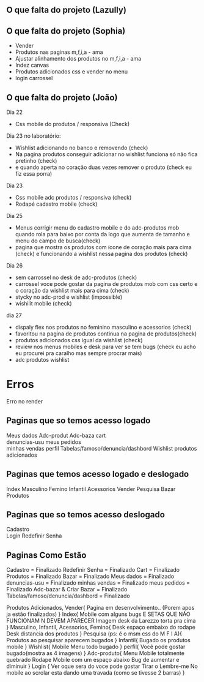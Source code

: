## O que falta do projeto (Lazully)
## O que falta do projeto (Sophia)

- Vender
- Produtos nas paginas m,f,i,a - ama
- Ajustar alinhamento dos produtos no m,f,i,a - ama
- Indez canvas
- Produtos adicionados css e vender no menu
- login carrossel

## O que falta do projeto (João)

Dia 22 
- Css mobile do produtos / responsiva (Check)

Dia 23 no laboratório:
- Wishlist adicionando no banco e removendo  (check)
- Na pagina produtos conseguir adicionar no wishlist funciona só não fica pretinho (check)
- e quando aperta no coração duas vezes remover o produto (check eu fiz essa porra)

Dia 23 
- Css mobile adc produtos / responsiva (check)
- Rodapé cadastro mobile (check)

Dia 25

- Menus corrigir menu do cadastro mobile e do adc-produtos mob quando rola para baixo por conta da logo que aumenta de tamanho e menu do campo de busca(check)
- pagina que mostra os produtos com ícone de coração mais para cima (check)
e funcionando a wishlist nessa pagina dos produtos (check)


Dia 26


- sem carrossel no desk de adc-produtos (check)
- carrossel voce pode gostar da pagina de produtos mob com css certo e o coração da wishlist mais para cima (check)
- stycky no adc-prod e wishlist (impossible)
- wishilit mobile (check)


dia 27
- dispaly flex nos produtos no feminino masculino e acessorios (check)
- favoritou na pagina de produtos continua na pagina de produtos(check)
- produtos adicionados css igual da wishlist (check)
- review nos menus mobiles e desk para ver se tem bugs (check eu acho eu procurei pra caralho mas sempre procrar mais)
- adc produtos wishlist 




# Erros

Erro no render



## Paginas que so temos acesso logado
Meus dados
Adc-produt
Adc-baza
cart  
denuncias-usu 
meus pedidos  
minhas vendas 
perfil
Tabelas/famoso/denuncia/dashbord
Wishlist
produtos adicionados

## Paginas que temos acesso logado e deslogado 
Index
Masculino
Femino
Infantil
Acessorios 
Vender
Pesquisa
Bazar   
Produtos

## Paginas que so temos acesso deslogado
Cadastro  
Login 
Redefinir Senha   






## Paginas Como Estão
Cadastro = Finalizado
Redefinir Senha = Finalizado
Cart = Finalizado
Produtos = Finalizado
Bazar = Finalizado 
Meus dados = Finalizado 
denuncias-usu = Finalizado 
minhas vendas = Finalizado 
meus pedidos = Finalizado 
Adc-bazar & Criar Bazar = Finalizado
Tabelas/famoso/denuncia/dashbord = Finalizado





Produtos Adicionados, Vender{
    Pagina em desenvolvimento.. (Porem apos ja estão finalizados)
}
Index{
    Mobile com alguns bugs
    E SETAS QUE NÃO FUNCIONAM N DEVEM APARECER
    Imagem desk da Larezzo torta pra cima
}
Masculino, Infantil, Acessorios, Femino{
    Desk espaço embaixo do rodape
    Desk distancia dos produtos
}
Pesquisa (ps: é o msm css do M F I A){
    Produtos ao pesquisar aparecem bugados
}
Infantil{
    Bugado os produtos mobile
}
Wishlist{
    Mobile Menu todo bugado
}
perfil{
    Você pode gostar bugado(mostra as 4 imagens)
}
Adc-produto{
    Menu Mobile totalmente quebrado
    Rodape Mobile com um espaço abaixo
    Bug de aumentar e diminuir
}
Login {
    Ver oque sera do voce pode gostar
    Tirar o Lembre-me
    No mobile ao scrolar esta dando uma travada (como se tivesse 2 barras)
}







